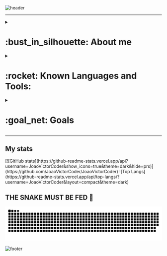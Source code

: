 <img src="https://capsule-render.vercel.app/api?type=waving&height=150&color=gradient&text=Welcome%20👋&section=header&reversal=false&textBg=false&fontColor=ffff&fontAlignY=30" alt="header"/>

******
<details closed>
<summary><h1> :bust_in_silhouette: About me </h1></summary>

<p>
My name is Joao Victor, i'm 17 years old and i'm from Brazil.

    - I like to play some games like Minecraft, Terraria, Factorio, Project Zomboid, Hollow Knight, Garry's Mod, and much more.
    - My favorite programming language is JS
    - My main OS is Linux
    > Specifically Arch Linux ❤️
</p>
</details>

<details closed>
<summary><h1> :rocket: Known Languages and Tools: </h1></summary>

<div>
        <img src="https://github.com/devicons/devicon/blob/master/icons/javascript/javascript-original.svg" title="Javascript" alt="Javascript" width="40" height="40"/>&nbsp;
        <img src="https://github.com/devicons/devicon/blob/master/icons/html5/html5-original.svg" title="HTML" alt="HTML" width="40" height="40"/>&nbsp;
        <img src="https://github.com/devicons/devicon/blob/master/icons/css3/css3-original.svg" title="CSS" alt="CSS" width="40" height="40"/>&nbsp;
</div>
</details>

<details closed>
  <summary><h1> :goal_net: Goals </h1></summary>

  <p>
  My goals as a coder
    
    - Learn the most i can possibly learn
    - Become an Senior Dev
    - Work at a big tech company
  </p>
</details>

******
<h2>My stats</h2>
  [![GitHub stats](https://github-readme-stats.vercel.app/api?username=JoaoVictorCoder&show_icons=true&theme=dark&hide=prs)](https://github.com/JoaoVictorCoder/JoaoVictorCoder)
  ![Top Langs](https://github-readme-stats.vercel.app/api/top-langs/?username=JoaoVictorCoder&layout=compact&theme=dark)

<h2>THE SNAKE MUST BE FED 🐍</h2>

  ![Snake](https://raw.githubusercontent.com/JoaoVictorCoder/JoaoVictorCoder/output/github-contribution-grid-snake-dark.svg)

<img src="https://capsule-render.vercel.app/api?type=waving&height=100&color=gradient&section=footer" alt="footer"/>
